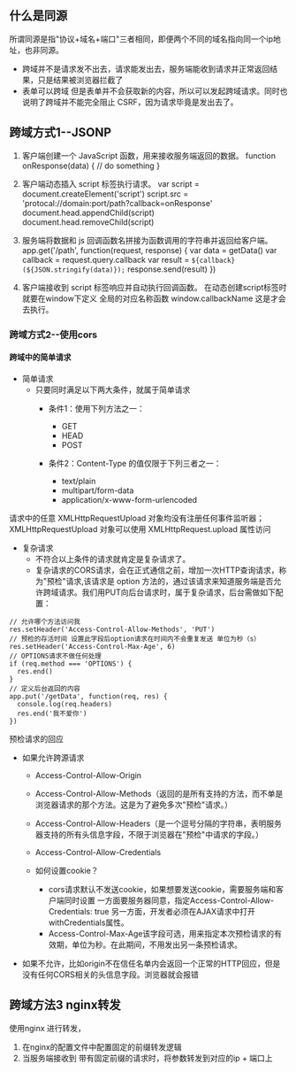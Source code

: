 ## 什么是同源
所谓同源是指"协议+域名+端口"三者相同，即便两个不同的域名指向同一个ip地址，也非同源。

* 跨域并不是请求发不出去，请求能发出去，服务端能收到请求并正常返回结果，只是结果被浏览器拦截了
* 表单可以跨域 但是表单并不会获取新的内容，所以可以发起跨域请求。同时也说明了跨域并不能完全阻止 CSRF，因为请求毕竟是发出去了。




## 跨域方式1--JSONP

1. 客户端创建一个 JavaScript 函数，用来接收服务端返回的数据。
function onResponse(data) {
    // do something
}

2. 客户端动态插入 script 标签执行请求。
var script = document.createElement('script')
script.src = 'protocal://domain:port/path?callback=onResponse'
document.head.appendChild(script)
document.head.removeChild(script)

3. 服务端将数据和 js 回调函数名拼接为函数调用的字符串并返回给客户端。
app.get('/path', function(request, response) {
    var data = getData()
    var callback = request.query.callback
    var result = `${callback}(${JSON.stringify(data)});`
    response.send(result)
})

4. 客户端接收到 script 标签响应并自动执行回调函数。
在动态创建script标签时 就要在window下定义 全局的对应名称函数
window.callbackName 这是才会去执行。

### 跨域方式2--使用cors


#### 跨域中的简单请求

* 简单请求
  * 只要同时满足以下两大条件，就属于简单请求
    * 条件1：使用下列方法之一：
      * GET
      * HEAD
      * POST

    * 条件2：Content-Type 的值仅限于下列三者之一：

      * text/plain
      * multipart/form-data
      * application/x-www-form-urlencoded

请求中的任意 XMLHttpRequestUpload 对象均没有注册任何事件监听器； XMLHttpRequestUpload 对象可以使用 XMLHttpRequest.upload 属性访问


* 复杂请求
  * 不符合以上条件的请求就肯定是复杂请求了。
  * 复杂请求的CORS请求，会在正式通信之前，增加一次HTTP查询请求，称为"预检"请求,该请求是 option 方法的，通过该请求来知道服务端是否允许跨域请求。我们用PUT向后台请求时，属于复杂请求，后台需做如下配置：

```
// 允许哪个方法访问我
res.setHeader('Access-Control-Allow-Methods', 'PUT')
// 预检的存活时间 设置此字段后option请求在时间内不会重复发送 单位为秒（s）
res.setHeader('Access-Control-Max-Age', 6)
// OPTIONS请求不做任何处理
if (req.method === 'OPTIONS') {
  res.end() 
}
// 定义后台返回的内容
app.put('/getData', function(req, res) {
  console.log(req.headers)
  res.end('我不爱你')
})

```

预检请求的回应

* 如果允许跨源请求

  * Access-Control-Allow-Origin

  * Access-Control-Allow-Methods（返回的是所有支持的方法，而不单是浏览器请求的那个方法。这是为了避免多次"预检"请求。）
  * Access-Control-Allow-Headers（是一个逗号分隔的字符串，表明服务器支持的所有头信息字段，不限于浏览器在"预检"中请求的字段。）
  * Access-Control-Allow-Credentials

  * 如何设置cookie？

    * cors请求默认不发送cookie，如果想要发送cookie，需要服务端和客户端同时设置
  一方面要服务器同意，指定Access-Control-Allow-Credentials: true
  另一方面，开发者必须在AJAX请求中打开withCredentials属性。
    * Access-Control-Max-Age该字段可选，用来指定本次预检请求的有效期，单位为秒。在此期间，不用发出另一条预检请求。




* 如果不允许，比如origin不在信任名单内会返回一个正常的HTTP回应，但是没有任何CORS相关的头信息字段。浏览器就会报错

## 跨域方法3 nginx转发
使用nginx 进行转发，
1. 在nginx的配置文件中配置固定的前缀转发逻辑
2. 当服务端接收到 带有固定前缀的请求时，将参数转发到对应的ip + 端口上

